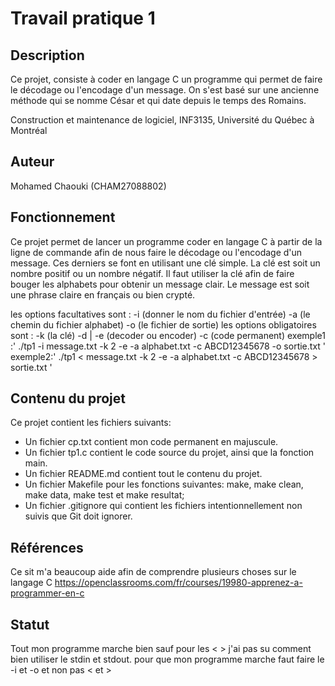 # Travail pratique 1

## Description

Ce projet, consiste à coder en langage C un programme qui permet de faire 
le décodage ou l'encodage d'un message. On s'est basé sur une ancienne méthode
qui se nomme César et qui date depuis le temps des Romains. 

Construction et maintenance de logiciel, INF3135, Université du Québec à Montréal

## Auteur

Mohamed Chaouki (CHAM27088802)

## Fonctionnement
   
Ce projet permet de lancer un programme coder en langage C à partir
de la ligne de commande afin de nous faire le décodage ou l'encodage
d'un message. Ces derniers se font en utilisant une clé simple.
La clé est soit un nombre positif ou un nombre négatif. Il faut utiliser
la clé afin de faire bouger les alphabets pour obtenir un message clair.
Le message est soit une phrase claire en français ou bien crypté.

les options facultatives sont : -i (donner le nom du fichier d'entrée) -a (le chemin du fichier alphabet) -o (le fichier de sortie)
les options obligatoires sont : -k (la clé) -d | -e (decoder ou encoder) -c (code permanent)
exemple1 :' ./tp1 -i message.txt -k 2 -e -a alphabet.txt -c ABCD12345678 -o sortie.txt '
exemple2:' ./tp1 < message.txt -k 2 -e -a alphabet.txt -c ABCD12345678 > sortie.txt '
## Contenu du projet

Ce projet contient les fichiers suivants:

- Un fichier cp.txt contient mon code permanent en majuscule.
- Un fichier tp1.c contient le code source du projet, ainsi que la fonction main.
- Un fichier README.md contient tout le contenu du projet.
- Un fichier Makefile pour les fonctions suivantes: make, make clean, make data, make test et make resultat;
- Un fichier .gitignore qui contient les fichiers intentionnellement non suivis que Git doit ignorer.

## Références
Ce sit m'a beaucoup aide afin de comprendre plusieurs choses sur le langage C https://openclassrooms.com/fr/courses/19980-apprenez-a-programmer-en-c   

## Statut

Tout mon programme marche bien sauf pour les < > j'ai pas su comment bien utiliser le stdin et stdout. pour que mon programme marche faut faire le -i et -o et non pas < et >
